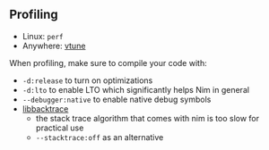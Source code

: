 ## Profiling

* Linux: `perf`
* Anywhere: [vtune](https://software.intel.com/content/www/us/en/develop/tools/oneapi/components/vtune-profiler.html)


When profiling, make sure to compile your code with:
* `-d:release` to turn on optimizations
* `-d:lto` to enable LTO which significantly helps Nim in general
* `--debugger:native` to enable native debug symbols
* [libbacktrace](https://github.com/status-im/nim-libbacktrace)
  * the stack trace algorithm that comes with nim is too slow for practical use
  * `--stacktrace:off` as an alternative
